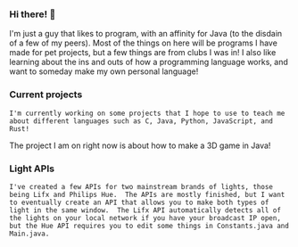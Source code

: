 ### Hi there! 👋

I'm just a guy that likes to program, with an affinity for Java (to the disdain of a few of my peers).
Most of the things on here will be programs I have made for pet projects, but a few things are from clubs I was in!
I also like learning about the ins and outs of how a programming language works, and want to someday make my own personal language!

### Current projects

    I'm currently working on some projects that I hope to use to teach me about different languages such as C, Java, Python, JavaScript, and Rust!
The project I am on right now is about how to make a 3D game in Java!

### Light APIs
    I've created a few APIs for two mainstream brands of lights, those being Lifx and Philips Hue.  The APIs are mostly finished, but I want to eventually create an API that allows you to make both types of light in the same window.  The Lifx API automatically detects all of the lights on your local network if you have your broadcast IP open, but the Hue API requires you to edit some things in Constants.java and Main.java.

<!--
**Turbojax07/Turbojax07** is a ✨ _special_ ✨ repository because its `README.md` (this file) appears on your GitHub profile.

Here are some ideas to get you started:

- 🔭 I’m currently working on ...
- 🌱 I’m currently learning ...
- 👯 I’m looking to collaborate on ...
- 🤔 I’m looking for help with ...
- 💬 Ask me about ...
- 📫 How to reach me: ...
- 😄 Pronouns: ...
- ⚡ Fun fact: ...
-->
